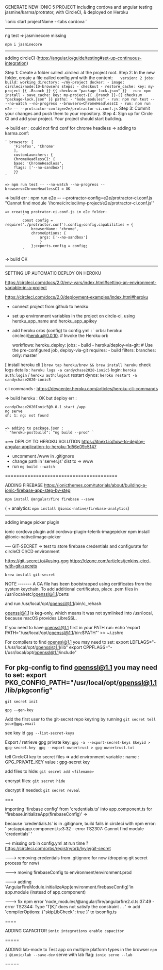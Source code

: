 GENERATE NEW IONIC 5 PROJECT including cordova and angular testing jasmine/karma/protrator, with CircleCI, & deployed on Heroku

`ionic start projectName --tabs cordova``

---

ng test => jasminecore missing

`npm i jasminecore`

---

adding circleCI
(https://angular.io/guide/testing#set-up-continuous-integration)

Step 1: Create a folder called .circleci at the project root.
Step 2: In the new folder, create a file called config.yml with the content:
        `   
        version: 2
        jobs:
            build:
                working_directory: ~/my-project
                docker:
                - image: circleci/node:10-browsers
                steps:
                - checkout
                - restore_cache:
                    key: my-project-{{ .Branch }}-{{ checksum "package-lock.json" }}
                - run: npm install
                - save_cache:
                    key: my-project-{{ .Branch }}-{{ checksum "package-lock.json" }}
                    paths:
                        - "node_modules"
                - run: npm run test -- --no-watch --no-progress --browsers=ChromeHeadlessCI
                - run: npm run e2e -- --protractor-config=e2e/protractor-ci.conf.js
            `
Step 3: Commit your changes and push them to your repository.
Step 4: Sign up for Circle CI and add your project. Your project should start building.


=> build err : could not find conf for chrome headless
    => adding to karma.conf:

    ` browsers: [
        'Firefox', 'Chrome'
        ],
        customLaunchers: {
        ChromeHeadlessCI: {
        base: 'ChromeHeadless',
        flags: ['--no-sandbox']
        }}
    `
    
    => npm run test -- --no-watch --no-progress --browsers=ChromeHeadlessCI = OK


=> build err : npm run e2e -- --protractor-config=e2e/protractor-ci.conf.js 
    "Cannot find module '/home/circleci/my-project/e2e/protractor-ci.conf.js'"

    => creating protrator-ci.conf.js in e2e folder:
            `
            const config = require('./protractor.conf').config;config.capabilities = {
                browserName: 'chrome',
                chromeOptions: {
                    args: ['--no-sandbox']
                    }
                };exports.config = config;
            `
=> build OK

---

SETTING UP AUTOMATIC DEPLOY  ON HEROKU


https://circleci.com/docs/2.0/env-vars/index.html#setting-an-environment-variable-in-a-project

https://circleci.com/docs/2.0/deployment-examples/index.html#heroku

- connect project from github to heroku
- set up environment variables in the project on circle-ci, using heroku_app_name and heroku_app_apikey
- add heroku orbs (config) to config.yml : 
    `
    orbs:
    heroku: circleci/heroku@0.0.10. # Invoke the Heroku orb
    
    workflows:
        heroku_deploy:
        jobs:
            - build
            - heroku/deploy-via-git: # Use the pre-configured job, deploy-via-git
                requires:
                - build
                filters:
                branches:
                    only: master
    `



[ install heroku cli ] 
        ` brew tap heroku/brew && brew install heroku `
    check logs details : 
        `heroku logs -a candychase2020-ionic5`
    login:
        ` heroku auth:login ` / `heroku auth:logout`
    restart dynos:
        `heroku restart -a candychase2020-ionic5`

cli commands : https://devcenter.heroku.com/articles/heroku-cli-commands


=> build heroku : OK but deploy err : 

    candyChase2020Ionic5@0.0.1 start /app
    ng serve
    sh: 1: ng: not found


    => adding to package.json : 
    ` "heroku-postbuild": "ng build --prod" `



===> DEPLOY TO HEROKU SOLUTION
https://itnext.io/how-to-deploy-angular-application-to-heroku-1d56e09c5147

+ uncomment /www in .gitignore
+ change path in 'server.js' dist to => www
+ run `ng build --watch `


========================================

ADDING FIREBASE 
https://ionicthemes.com/tutorials/about/building-a-ionic-firebase-app-step-by-step

`npm install @angular/fire firebase --save`

( + analytics:
`npm install @ionic-native/firebase-analytics`)

-----
adding image picker plugin

ionic cordova plugin add cordova-plugin-telerik-imagepicker
npm install @ionic-native/image-picker


--- GIT-SECRET => test to store firebase credentials and configurate for circleCI CI/CD environment

https://git-secret.io/#using-gpg
https://dzone.com/articles/jenkins-cicd-with-git-secrets

` brew install git-secret `

NOTE ------- 
A CA file has been bootstrapped using certificates from the system
keychain. To add additional certificates, place .pem files in
  /usr/local/etc/openssl@1.1/certs

and run
  /usr/local/opt/openssl@1.1/bin/c_rehash

openssl@1.1 is keg-only, which means it was not symlinked into /usr/local,
because macOS provides LibreSSL.

If you need to have openssl@1.1 first in your PATH run:
  echo 'export PATH="/usr/local/opt/openssl@1.1/bin:$PATH"' >> ~/.zshrc

For compilers to find openssl@1.1 you may need to set:
  export LDFLAGS="-L/usr/local/opt/openssl@1.1/lib"
  export CPPFLAGS="-I/usr/local/opt/openssl@1.1/include"

For pkg-config to find openssl@1.1 you may need to set:
  export PKG_CONFIG_PATH="/usr/local/opt/openssl@1.1/lib/pkgconfig"
--------


` git secret init ` 

` gpg --gen-key `

Add the first user to the git-secret repo keyring by running 
` git secret tell your@gpg.email `

see key id
` gpg --list-secret-keys `

Export / retrieve gpg private key:
`gpg -a --export-secret-keys $keyid > gpg-secret.key `
` gpg --export-ownertrust > gpg-ownertrust.txt `

tell CircleCI key to secret files =>
add environment variable : 
name : GPG_PRIVATE_KEY
value : gpg-secret key

add files to hide:
` git secret add <filename> `

encrypt files:
` git secret hide `

decrypt if needed:
` git secret reveal `


===

importing 'firebase config' from 'credentials.ts' into app.component.ts for 'firebase.initializeApp(firebaseConfig)' =>  

because 'credentials.ts' is in .gitignore, build fails in circleci with npm error:
 ' src/app/app.component.ts:3:32 - error TS2307: Cannot find module 'credentials' '

 ==> missing orb in config.yml at run time ?
 https://circleci.com/orbs/registry/orb/lyvly/git-secret


---> removing credentials from .gitignore for now (dropping git secret process for now)

---> moving firebaseConfig to environment/environment.prod

---> adding 'AngularFireModule.initializeApp(environment.firebaseConfig)'in app.module (instead of app.component)

---> fix npm error 'node_modules/@angular/fire/angularfire2.d.ts:37:49 - error TS2344: Type 'T[K]' does not satisfy the constraint ... ' => add 'compilerOptions: {"skipLibCheck": true }' to tsconfig.ts

 ====

 ADDING CAPACITOR
` ionic integrations enable capacitor `

=====

ADDING lab-mode to Test app on multiple platform types in the browser
` npm i @ionic/lab --save-dev `
serve with lab flag:
` ionic serve --lab `

=====
